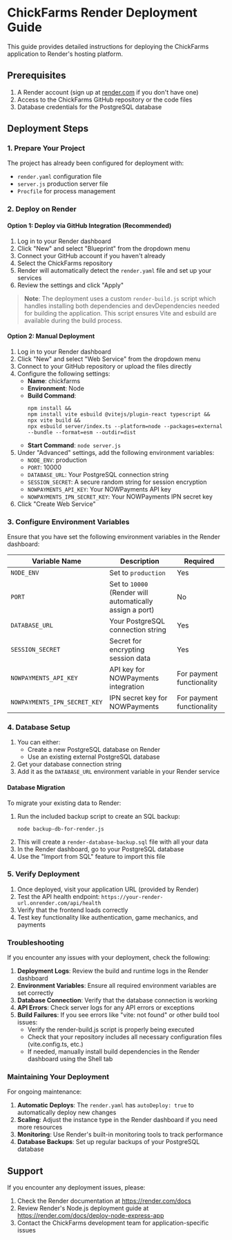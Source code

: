 # ChickFarms Render Deployment Guide

This guide provides detailed instructions for deploying the ChickFarms application to Render's hosting platform.

## Prerequisites

1. A Render account (sign up at [render.com](https://render.com) if you don't have one)
2. Access to the ChickFarms GitHub repository or the code files
3. Database credentials for the PostgreSQL database

## Deployment Steps

### 1. Prepare Your Project

The project has already been configured for deployment with:
- `render.yaml` configuration file
- `server.js` production server file
- `Procfile` for process management

### 2. Deploy on Render

#### Option 1: Deploy via GitHub Integration (Recommended)

1. Log in to your Render dashboard
2. Click "New" and select "Blueprint" from the dropdown menu
3. Connect your GitHub account if you haven't already
4. Select the ChickFarms repository
5. Render will automatically detect the `render.yaml` file and set up your services
6. Review the settings and click "Apply"

> **Note**: The deployment uses a custom `render-build.js` script which handles installing both dependencies and devDependencies needed for building the application. This script ensures Vite and esbuild are available during the build process.

#### Option 2: Manual Deployment

1. Log in to your Render dashboard
2. Click "New" and select "Web Service" from the dropdown menu
3. Connect to your GitHub repository or upload the files directly
4. Configure the following settings:
   - **Name**: chickfarms
   - **Environment**: Node
   - **Build Command**: 
     ```
     npm install &&
     npm install vite esbuild @vitejs/plugin-react typescript &&
     npx vite build &&
     npx esbuild server/index.ts --platform=node --packages=external --bundle --format=esm --outdir=dist
     ```
   - **Start Command**: `node server.js`
5. Under "Advanced" settings, add the following environment variables:
   - `NODE_ENV`: production
   - `PORT`: 10000
   - `DATABASE_URL`: Your PostgreSQL connection string
   - `SESSION_SECRET`: A secure random string for session encryption
   - `NOWPAYMENTS_API_KEY`: Your NOWPayments API key
   - `NOWPAYMENTS_IPN_SECRET_KEY`: Your NOWPayments IPN secret key
6. Click "Create Web Service"

### 3. Configure Environment Variables

Ensure that you have set the following environment variables in the Render dashboard:

| Variable Name | Description | Required |
|---------------|-------------|----------|
| `NODE_ENV` | Set to `production` | Yes |
| `PORT` | Set to `10000` (Render will automatically assign a port) | No |
| `DATABASE_URL` | Your PostgreSQL connection string | Yes |
| `SESSION_SECRET` | Secret for encrypting session data | Yes |
| `NOWPAYMENTS_API_KEY` | API key for NOWPayments integration | For payment functionality |
| `NOWPAYMENTS_IPN_SECRET_KEY` | IPN secret key for NOWPayments | For payment functionality |

### 4. Database Setup

1. You can either:
   - Create a new PostgreSQL database on Render
   - Use an existing external PostgreSQL database
2. Get your database connection string
3. Add it as the `DATABASE_URL` environment variable in your Render service

#### Database Migration

To migrate your existing data to Render:

1. Run the included backup script to create an SQL backup:
   ```
   node backup-db-for-render.js
   ```
2. This will create a `render-database-backup.sql` file with all your data
3. In the Render dashboard, go to your PostgreSQL database
4. Use the "Import from SQL" feature to import this file

### 5. Verify Deployment

1. Once deployed, visit your application URL (provided by Render)
2. Test the API health endpoint: `https://your-render-url.onrender.com/api/health`
3. Verify that the frontend loads correctly
4. Test key functionality like authentication, game mechanics, and payments

### Troubleshooting

If you encounter any issues with your deployment, check the following:

1. **Deployment Logs**: Review the build and runtime logs in the Render dashboard
2. **Environment Variables**: Ensure all required environment variables are set correctly
3. **Database Connection**: Verify that the database connection is working
4. **API Errors**: Check server logs for any API errors or exceptions
5. **Build Failures**: If you see errors like "vite: not found" or other build tool issues:
   - Verify the render-build.js script is properly being executed
   - Check that your repository includes all necessary configuration files (vite.config.ts, etc.)
   - If needed, manually install build dependencies in the Render dashboard using the Shell tab

### Maintaining Your Deployment

For ongoing maintenance:

1. **Automatic Deploys**: The `render.yaml` has `autoDeploy: true` to automatically deploy new changes
2. **Scaling**: Adjust the instance type in the Render dashboard if you need more resources
3. **Monitoring**: Use Render's built-in monitoring tools to track performance
4. **Database Backups**: Set up regular backups of your PostgreSQL database

## Support

If you encounter any deployment issues, please:
1. Check the Render documentation at https://render.com/docs
2. Review Render's Node.js deployment guide at https://render.com/docs/deploy-node-express-app
3. Contact the ChickFarms development team for application-specific issues